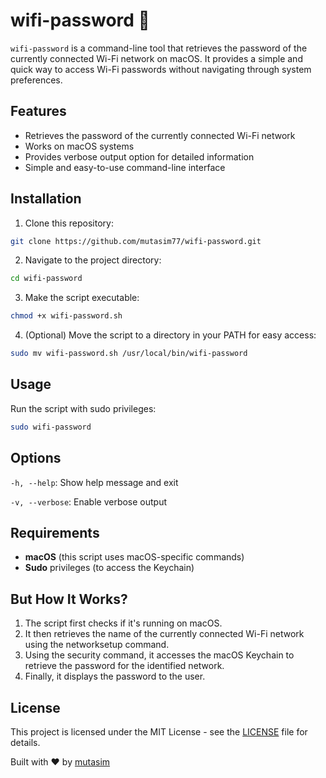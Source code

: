 # wifi-password 🔐 
`wifi-password` is a command-line tool that retrieves the password of the currently connected Wi-Fi network on macOS. It provides a simple and quick way to access Wi-Fi passwords without navigating through system preferences.

## Features
- Retrieves the password of the currently connected Wi-Fi network
- Works on macOS systems
- Provides verbose output option for detailed information
- Simple and easy-to-use command-line interface

## Installation
1. Clone this repository:
```bash
git clone https://github.com/mutasim77/wifi-password.git
```

2. Navigate to the project directory:
```bash
cd wifi-password
```

3. Make the script executable:
```bash
chmod +x wifi-password.sh
```

4. (Optional) Move the script to a directory in your PATH for easy access:
```bash
sudo mv wifi-password.sh /usr/local/bin/wifi-password
```

## Usage
Run the script with sudo privileges:
```bash
sudo wifi-password
```

## Options
`-h, --help`: Show help message and exit

`-v, --verbose`: Enable verbose output

## Requirements
- **macOS** (this script uses macOS-specific commands)
- **Sudo** privileges (to access the Keychain)

## But How It Works?

1. The script first checks if it's running on macOS.
2. It then retrieves the name of the currently connected Wi-Fi network using the networksetup command.
3. Using the security command, it accesses the macOS Keychain to retrieve the password for the identified network.
4. Finally, it displays the password to the user.

## License
This project is licensed under the MIT License - see the [LICENSE](./LICENSE) file for details.

Built with ❤️ by [mutasim](https://www.mutasim.top/)
